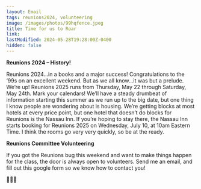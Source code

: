 ```yaml
---
layout: Email
tags: reunions2024, volunteering
image: /images/photos/99hqfence.jpeg
title: Time for us to Roar
link: 
lastModified: 2024-05-28T19:28:00Z-0400
hidden: false
---
```

**Reunions 2024 – History!**

Reunions 2024…in a books and a major success! Congratulations to the ‘99s on an excellent weekend. But as we all know…it was but a prelude. We’re up! Reunions 2025 runs from Thursday, May 22 through Saturday, May 24th. Mark your calendars! We’ll have a steady drumbeat of information starting this summer as we run up to the big date, but one thing I know people are wondering about is housing. We’re getting blocks at most hotels at every price point, but one hotel that doesn’t do blocks for Reunions is the Nassau Inn. If you’re hoping to stay there, the Nassau Inn starts booking for Reunions 2025 on Wednesday, July 10, at 10am Eastern Time. I think the rooms go very very quickly, so be at the ready.

**Reunions Committee Volunteering**

If you got the Reunions bug this weekend and want to make things happen for the class, the door is always open to volunteers. Send me an email, and fill out this google form so we know how to contact you!

🐅🐅🐅

